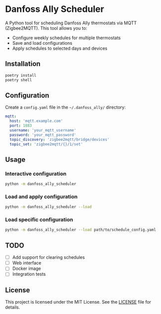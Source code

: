 # Danfoss Ally Scheduler

A Python tool for scheduling Danfoss Ally thermostats via MQTT (Zigbee2MQTT). This tool allows you to:
- Configure weekly schedules for multiple thermostats
- Save and load configurations
- Apply schedules to selected days and devices

## Installation
```bash
poetry install
poetry shell
```

## Configuration
Create a `config.yaml` file in the `~/.danfoss_ally/` directory:
```yaml
mqtt:
  host: 'mqtt.example.com'
  port: 1883
  username: 'your_mqtt_username'
  password: 'your_mqtt_password'
  topic_discovery: 'zigbee2mqtt/bridge/devices'
  topic_set: 'zigbee2mqtt/{}/1/set'
```

## Usage
### Interactive configuration
```bash
python -m danfoss_ally_scheduler
```

### Load and apply configuration
```bash
python -m danfoss_ally_scheduler --load
```

### Load specific configuration
```bash
python -m danfoss_ally_scheduler --load path/to/schedule_config.yaml
```

## TODO
- [ ] Add support for clearing schedules
- [ ] Web interface
- [ ] Docker image
- [ ] Integration tests

## License
This project is licensed under the MIT License. See the [LICENSE](LICENSE) file for details.
